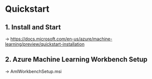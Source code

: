 # Quickstart

## 1. Install and Start
  -> https://docs.microsoft.com/en-us/azure/machine-learning/preview/quickstart-installation
  
## 2. Azure Machine Learning Workbench Setup
  -> AmlWorkbenchSetup.msi
 
